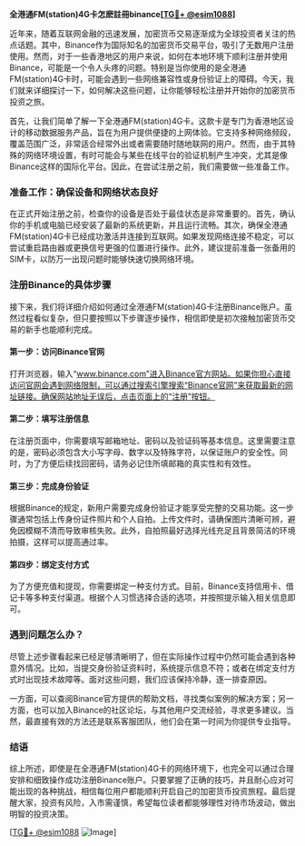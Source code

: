 **全港通FM(station)4G卡怎麽註冊binance[[TG💪+ @esim1088](https://t.me/s/esim1088)]**

近年来，随着互联网金融的迅速发展，加密货币交易逐渐成为全球投资者关注的热点话题。其中，Binance作为国际知名的加密货币交易平台，吸引了无数用户注册使用。然而，对于一些香港地区的用户来说，如何在本地环境下顺利注册并使用Binance，可能是一个令人头疼的问题。特别是当你使用的是全港通FM(station)4G卡时，可能会遇到一些网络兼容性或身份验证上的障碍。今天，我们就来详细探讨一下，如何解决这些问题，让你能够轻松注册并开始你的加密货币投资之旅。

首先，让我们简单了解一下全港通FM(station)4G卡。这款卡是专门为香港地区设计的移动数据服务产品，旨在为用户提供便捷的上网体验。它支持多种网络频段，覆盖范围广泛，非常适合经常外出或者需要随时随地联网的用户。然而，由于其特殊的网络环境设置，有时可能会与某些在线平台的验证机制产生冲突，尤其是像Binance这样的国际化平台。因此，在尝试注册之前，我们需要做一些准备工作。

### 准备工作：确保设备和网络状态良好

在正式开始注册之前，检查你的设备是否处于最佳状态是非常重要的。首先，确认你的手机或电脑已经安装了最新的系统更新，并且运行流畅。其次，确保全港通FM(station)4G卡已经成功激活并连接到互联网。如果发现网络连接不稳定，可以尝试重启路由器或更换信号更强的位置进行操作。此外，建议提前准备一张备用的SIM卡，以防万一出现问题时能够快速切换网络环境。

### 注册Binance的具体步骤

接下来，我们将详细介绍如何通过全港通FM(station)4G卡注册Binance账户。虽然过程看似复杂，但只要按照以下步骤逐步操作，相信即使是初次接触加密货币交易的新手也能顺利完成。

#### 第一步：访问Binance官网

打开浏览器，输入“www.binance.com”进入Binance官方网站。如果你担心直接访问官网会遇到网络限制，可以通过搜索引擎搜索“Binance官网”来获取最新的网址链接。确保网站地址无误后，点击页面上的“注册”按钮。

#### 第二步：填写注册信息

在注册页面中，你需要填写邮箱地址、密码以及验证码等基本信息。这里需要注意的是，密码必须包含大小写字母、数字以及特殊字符，以保证账户的安全性。同时，为了方便后续找回密码，请务必记住所填邮箱的真实性和有效性。

#### 第三步：完成身份验证

根据Binance的规定，新用户需要完成身份验证才能享受完整的交易功能。这一步骤通常包括上传身份证件照片和个人自拍。上传文件时，请确保图片清晰可辨，避免因模糊不清而导致审核失败。此外，自拍照最好选择光线充足且背景简洁的环境拍摄，这样可以提高通过率。

#### 第四步：绑定支付方式

为了方便充值和提现，你需要绑定一种支付方式。目前，Binance支持信用卡、借记卡等多种支付渠道。根据个人习惯选择合适的选项，并按照提示输入相关信息即可。

### 遇到问题怎么办？

尽管上述步骤看起来已经足够清晰明了，但在实际操作过程中仍然可能会遇到各种意外情况。比如，当提交身份验证资料时，系统提示信息不符；或者在绑定支付方式时出现技术故障等。面对这些问题，我们应该保持冷静，逐一排查原因。

一方面，可以查阅Binance官方提供的帮助文档，寻找类似案例的解决方案；另一方面，也可以加入Binance的社区论坛，与其他用户交流经验，寻求更多建议。当然，最直接有效的方法还是联系客服团队，他们会在第一时间为你提供专业指导。

### 结语

综上所述，即使是在全港通FM(station)4G卡的网络环境下，也完全可以通过合理安排和细致操作成功注册Binance账户。只要掌握了正确的技巧，并且耐心应对可能出现的各种挑战，相信每位用户都能顺利开启自己的加密货币投资旅程。最后提醒大家，投资有风险，入市需谨慎，希望每位读者都能够理性对待市场波动，做出明智的投资决策。

[[TG💪+ @esim1088](https://t.me/s/esim1088) ![Image](https://i.postimg.cc/4NQfJmqS/Snipaste-2025-05-13-00-14-12.png)]